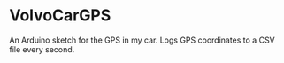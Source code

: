 VolvoCarGPS
===========

An Arduino sketch for the GPS in my car.
Logs GPS coordinates to a CSV file every second.

